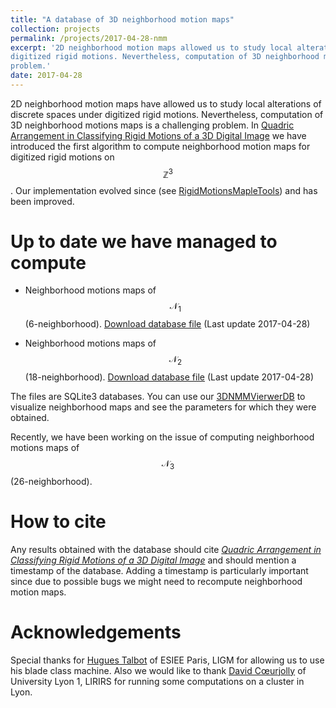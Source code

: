 ```yaml
---
title: "A database of 3D neighborhood motion maps"
collection: projects
permalink: /projects/2017-04-28-nmm
excerpt: '2D neighborhood motion maps allowed us to study local alterations of discrete spaces under
digitized rigid motions. Nevertheless, computation of 3D neighborhood motions maps is a challenging
problem.'
date: 2017-04-28
---
```

2D neighborhood motion maps have allowed us to study local alterations of discrete spaces under
digitized rigid motions. Nevertheless, computation of 3D neighborhood motions maps is a challenging
problem. In [Quadric Arrangement in Classifying Rigid Motions of a 3D Digital
Image](../publication/2016-09-09-quadric-arrangement-in-classifying-rigid-motions-of-a-3d-digital-image)
we have introduced the first algorithm to compute neighborhood motion maps for digitized rigid
motions on $$\mathbb{Z}^3$$. Our implementation evolved since (see
[RigidMotionsMapleTools](../software/2017-3d-nmm)) and has been improved.

Up to date we have managed to compute
====

- Neighborhood motions maps of $$\mathcal{N}_1$$ (6-neighborhood). [Download database
  file](../files/N1_NMM.db.tar.gz) (Last update 2017-04-28)

- Neighborhood motions maps of $$\mathcal{N}_2$$ (18-neighborhood). [Download database
  file](../files/N2_NMM.db.tar.gz) (Last update 2017-04-28)

The files are SQLite3 databases. You can use our
[3DNMMVierwerDB](https://github.com/copyme/NeighborhoodMotionMapsTools) to visualize neighborhood
maps and see the parameters for which they were obtained.

Recently, we have been working on the issue of computing neighborhood motions maps of
$$\mathcal{N}_3$$ (26-neighborhood). 


How to cite
====

Any results obtained with the database should cite [*Quadric Arrangement in Classifying Rigid
Motions of a 3D Digital
Image*](../publication/2016-09-09-quadric-arrangement-in-classifying-rigid-motions-of-a-3d-digital-image)
and should mention a timestamp of the database. Adding a timestamp is particularly important since
due to possible bugs we might need to recompute neighborhood motion maps.


Acknowledgements
====

Special thanks for [Hugues Talbot](http://hugues.zahlt.info/bienvenue.html) of ESIEE Paris, LIGM for
allowing us to use his blade class machine. Also we would like to thank [David
Cœurjolly](http://liris.cnrs.fr/%7Edcoeurjo/) of University Lyon 1, LIRIRS for running some
computations on a cluster in Lyon.
